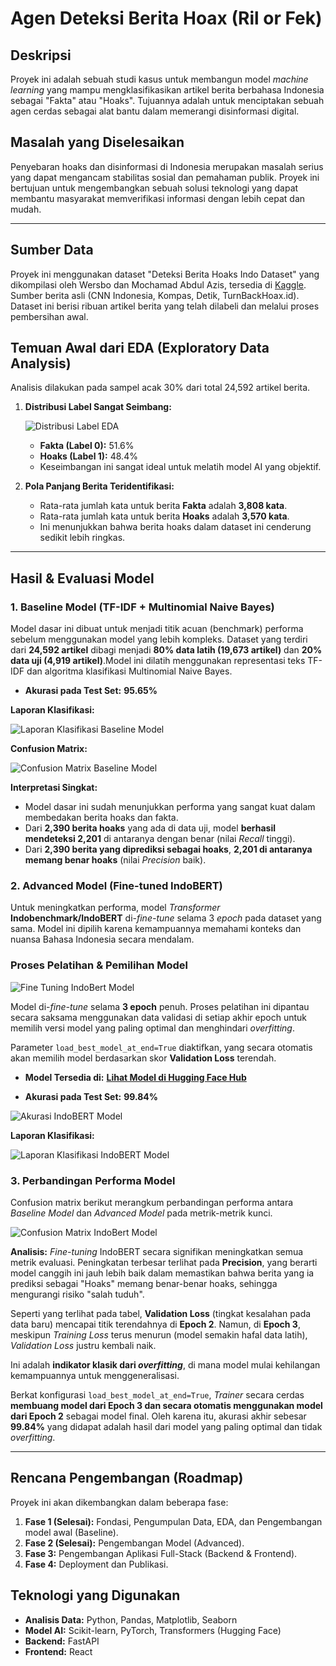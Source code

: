 # Agen Deteksi Berita Hoax (Ril or Fek)

## Deskripsi
Proyek ini adalah sebuah studi kasus untuk membangun model *machine learning* yang mampu mengklasifikasikan artikel berita berbahasa Indonesia sebagai "Fakta" atau "Hoaks". Tujuannya adalah untuk menciptakan sebuah agen cerdas sebagai alat bantu dalam memerangi disinformasi digital.

## Masalah yang Diselesaikan
Penyebaran hoaks dan disinformasi di Indonesia merupakan masalah serius yang dapat mengancam stabilitas sosial dan pemahaman publik. Proyek ini bertujuan untuk mengembangkan sebuah solusi teknologi yang dapat membantu masyarakat memverifikasi informasi dengan lebih cepat dan mudah.

---

## Sumber Data
Proyek ini menggunakan dataset "Deteksi Berita Hoaks Indo Dataset" yang dikompilasi oleh Wersbo dan Mochamad Abdul Azis, tersedia di [Kaggle](https://www.kaggle.com/datasets/mochamadabdulazis/deteksi-berita-hoaks-indo-dataset). Sumber berita asli (CNN Indonesia, Kompas, Detik, TurnBackHoax.id). Dataset ini berisi ribuan artikel berita yang telah dilabeli dan melalui proses pembersihan awal.

## Temuan Awal dari EDA (Exploratory Data Analysis)
Analisis dilakukan pada sampel acak 30% dari total 24,592 artikel berita.

1.  **Distribusi Label Sangat Seimbang:**

    ![Distribusi Label EDA](img/EDA.png)
    * **Fakta (Label 0):** 51.6%
    * **Hoaks (Label 1):** 48.4%
    * Keseimbangan ini sangat ideal untuk melatih model AI yang objektif.
2. **Pola Panjang Berita Teridentifikasi:**
    * Rata-rata jumlah kata untuk berita **Fakta** adalah **3,808 kata**.
    * Rata-rata jumlah kata untuk berita **Hoaks** adalah **3,570 kata**.
    * Ini menunjukkan bahwa berita hoaks dalam dataset ini cenderung sedikit lebih ringkas.

---

## Hasil & Evaluasi Model

### 1. Baseline Model (TF-IDF + Multinomial Naive Bayes)

Model dasar ini dibuat untuk menjadi titik acuan (benchmark) performa sebelum menggunakan model yang lebih kompleks. Dataset yang terdiri dari **24,592 artikel** dibagi menjadi **80% data latih (19,673 artikel)** dan **20% data uji (4,919 artikel)**.Model ini dilatih menggunakan representasi teks TF-IDF dan algoritma klasifikasi Multinomial Naive Bayes.

* **Akurasi pada Test Set:** **95.65%** 

**Laporan Klasifikasi:**

![Laporan Klasifikasi Baseline Model](img/Klasifikasi.png)

**Confusion Matrix:**

![Confusion Matrix Baseline Model](img/baseline.png)

**Interpretasi Singkat:**
* Model dasar ini sudah menunjukkan performa yang sangat kuat dalam membedakan berita hoaks dan fakta.
* Dari **2,390 berita hoaks** yang ada di data uji, model **berhasil mendeteksi 2,201** di antaranya dengan benar (nilai *Recall* tinggi).
* Dari **2,390 berita yang diprediksi sebagai hoaks**, **2,201 di antaranya memang benar hoaks** (nilai *Precision* baik).

### 2. Advanced Model (Fine-tuned IndoBERT)

Untuk meningkatkan performa, model *Transformer* **Indobenchmark/IndoBERT** di-*fine-tune* selama 3 *epoch* pada dataset yang sama. Model ini dipilih karena kemampuannya memahami konteks dan nuansa Bahasa Indonesia secara mendalam.

### Proses Pelatihan & Pemilihan Model

![Fine Tuning IndoBert Model](img/fine-tune.png)

Model di-*fine-tune* selama **3 epoch** penuh. Proses pelatihan ini dipantau secara saksama menggunakan data validasi di setiap akhir epoch untuk memilih versi model yang paling optimal dan menghindari *overfitting*.

Parameter `load_best_model_at_end=True` diaktifkan, yang secara otomatis akan memilih model berdasarkan skor **Validation Loss** terendah.

* **Model Tersedia di:** [**Lihat Model di Hugging Face Hub**](https://huggingface.co/faris27/indobert-hoax-detection)

* **Akurasi pada Test Set:** **99.84%**

![Akurasi IndoBERT Model](img/akurasi.png)

**Laporan Klasifikasi:**

![Laporan Klasifikasi IndoBERT Model](img/advanced.png)

### **3. Perbandingan Performa Model**

Confusion matrix berikut merangkum perbandingan performa antara *Baseline Model* dan *Advanced Model* pada metrik-metrik kunci.

![Confusion Matrix IndoBert Model](img/indobert.png)

**Analisis:**
*Fine-tuning* IndoBERT secara signifikan meningkatkan semua metrik evaluasi. Peningkatan terbesar terlihat pada **Precision**, yang berarti model canggih ini jauh lebih baik dalam memastikan bahwa berita yang ia prediksi sebagai "Hoaks" memang benar-benar hoaks, sehingga mengurangi risiko "salah tuduh".

Seperti yang terlihat pada tabel, **Validation Loss** (tingkat kesalahan pada data baru) mencapai titik terendahnya di **Epoch 2**. Namun, di **Epoch 3**, meskipun *Training Loss* terus menurun (model semakin hafal data latih), *Validation Loss* justru kembali naik.

Ini adalah **indikator klasik dari *overfitting***, di mana model mulai kehilangan kemampuannya untuk menggeneralisasi.

Berkat konfigurasi `load_best_model_at_end=True`, *Trainer* secara cerdas **membuang model dari Epoch 3 dan secara otomatis menggunakan model dari Epoch 2** sebagai model final. Oleh karena itu, akurasi akhir sebesar **99.84%** yang didapat adalah hasil dari model yang paling optimal dan tidak *overfitting*.

---

## Rencana Pengembangan (Roadmap)
Proyek ini akan dikembangkan dalam beberapa fase:
1.  **Fase 1 (Selesai):** Fondasi, Pengumpulan Data, EDA, dan Pengembangan model awal (Baseline).
2.  **Fase 2 (Selesai):** Pengembangan Model (Advanced).
3.  **Fase 3:** Pengembangan Aplikasi Full-Stack (Backend & Frontend).
4.  **Fase 4:** Deployment dan Publikasi.

## Teknologi yang Digunakan
* **Analisis Data:** Python, Pandas, Matplotlib, Seaborn
* **Model AI:** Scikit-learn, PyTorch, Transformers (Hugging Face)
* **Backend:** FastAPI
* **Frontend:** React